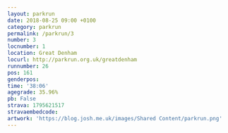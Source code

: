 ```yaml
---
layout: parkrun
date: 2018-08-25 09:00 +0100
category: parkrun
permalink: /parkrun/3
number: 3
locnumber: 1
location: Great Denham
locurl: http://parkrun.org.uk/greatdenham
runnumber: 26
pos: 161
genderpos: 
time: '38:06'
agegrade: 35.96%
pb: False
strava: 1795621517
stravaembedcode:
artwork: 'https://blog.josh.me.uk/images/Shared Content/parkrun.png'
---
```

